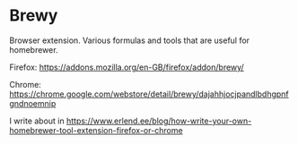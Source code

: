 # Brewy
Browser extension. Various formulas and tools that are useful for homebrewer.

Firefox: https://addons.mozilla.org/en-GB/firefox/addon/brewy/

Chrome: https://chrome.google.com/webstore/detail/brewy/dajahhjocjpandlbdhgpnfgndnoemnip

I write about in https://www.erlend.ee/blog/how-write-your-own-homebrewer-tool-extension-firefox-or-chrome
